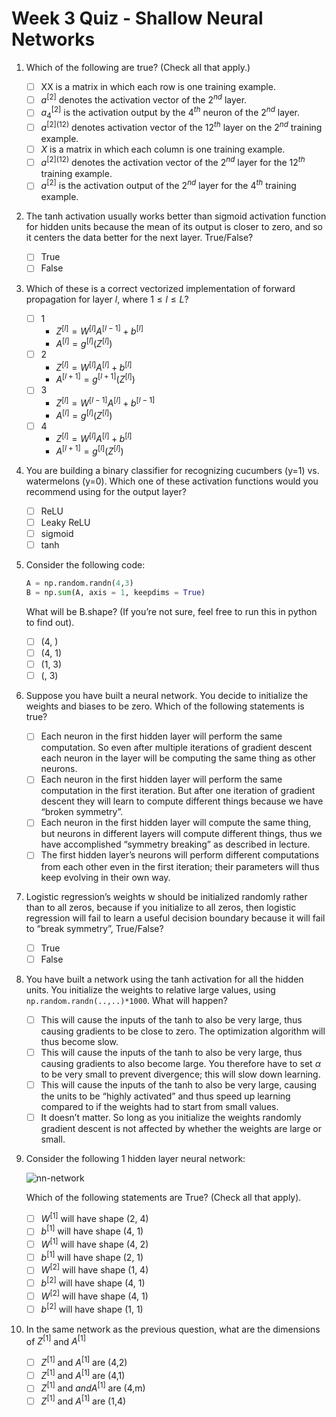 # Week 3 Quiz - Shallow Neural Networks

1. Which of the following are true? (Check all that apply.)

   - [ ] XX is a matrix in which each row is one training example.
   - [ ] $a^{[2]}$ denotes the activation vector of the $2^{nd}$ layer.
   - [ ] $a^{[2]}_4$ is the activation output by the $4^{th}$ neuron of the $2^{nd}$ layer.
   - [ ] $a^{[2](12)}$ denotes activation vector of the $12^{th}$ layer on the $2^{nd}$ training example.
   - [ ] $X$ is a matrix in which each column is one training example.
   - [ ] $a^{[2](12)}$ denotes the activation vector of the $2^{nd}$ layer for the $12^{th}$ training example.
   - [ ] $a^{[2]}$ is the activation output of the $2^{nd}$ layer for the $4^{th}$ training example.

2. The tanh activation usually works better than sigmoid activation function for hidden units because the mean of its output is closer to zero, and so it centers the data better for the next layer. True/False?

   - [ ] True
   - [ ] False

3. Which of these is a correct vectorized implementation of forward propagation for layer $l$, where $1 \leq l \leq L$?

   - [ ] 1
      - $Z^{[l]} = W^{[l]} A^{[l-1]}+ b^{[l]}$
      - $A^{[l]} = g^{[l]}(Z^{[l]})$
   - [ ] 2
      - $Z^{[l]} = W^{[l]} A^{[l]}+ b^{[l]}$
      - $A^{[l+1]} = g^{[l+1]}(Z^{[l]})$
   - [ ] 3
      - $Z^{[l]} = W^{[l-1]} A^{[l]}+ b^{[l-1]}$
      - $A^{[l]} = g^{[l]}(Z^{[l]})$
   - [ ] 4
      - $Z^{[l]} = W^{[l]} A^{[l]}+ b^{[l]}$
      - $A^{[l+1]} = g^{[l]}(Z^{[l]})$

4. You are building a binary classifier for recognizing cucumbers (y=1) vs. watermelons (y=0). Which one of these activation functions would you recommend using for the output layer?

   - [ ] ReLU
   - [ ] Leaky ReLU
   - [ ] sigmoid
   - [ ] tanh

5. Consider the following code:

    ```python
    A = np.random.randn(4,3)
    B = np.sum(A, axis = 1, keepdims = True)
    ```

    What will be B.shape? (If you’re not sure, feel free to run this in python to find out).

    - [ ] (4, )
    - [ ] (4, 1)
    - [ ] (1, 3)
    - [ ] (, 3)

6. Suppose you have built a neural network. You decide to initialize the weights and biases to be zero. Which of the following statements is true?

   - [ ] Each neuron in the first hidden layer will perform the same computation. So even after multiple iterations of gradient descent each neuron in the layer will be computing the same thing as other neurons.
   - [ ] Each neuron in the first hidden layer will perform the same computation in the first iteration. But after one iteration of gradient descent they will learn to compute different things because we have “broken symmetry”.
   - [ ] Each neuron in the first hidden layer will compute the same thing, but neurons in different layers will compute different things, thus we have accomplished “symmetry breaking” as described in lecture.
   - [ ] The first hidden layer’s neurons will perform different computations from each other even in the first iteration; their parameters will thus keep evolving in their own way.

7. Logistic regression’s weights w should be initialized randomly rather than to all zeros, because if you initialize to all zeros, then logistic regression will fail to learn a useful decision boundary because it will fail to “break symmetry”, True/False?

   - [ ] True
   - [ ] False

8. You have built a network using the tanh activation for all the hidden units. You initialize the weights to relative large values, using `np.random.randn(..,..)*1000`. What will happen?

   - [ ] This will cause the inputs of the tanh to also be very large, thus causing gradients to be close to zero. The optimization algorithm will thus become slow.
   - [ ] This will cause the inputs of the tanh to also be very large, thus causing gradients to also become large. You therefore have to set $\alpha$ to be very small to prevent divergence; this will slow down learning.
   - [ ] This will cause the inputs of the tanh to also be very large, causing the units to be “highly activated” and thus speed up learning compared to if the weights had to start from small values.
   - [ ] It doesn’t matter. So long as you initialize the weights randomly gradient descent is not affected by whether the weights are large or small.

9. Consider the following 1 hidden layer neural network:

    ![nn-network](https://d3c33hcgiwev3.cloudfront.net/imageAssetProxy.v1/svogd3rcEeeA3RJRlG3Uqg_76207ca9fa3c209fbf43892870e5338f_1layer.png?expiry=1599177600000&hmac=1gSZjv1C6mBi_wPY8wd8X9XrxVPvsbFmbuFnfOW2MAU)

    Which of the following statements are True? (Check all that apply).

    - [ ] $W^{[1]}$ will have shape (2, 4)
    - [ ] $b^{[1]}$ will have shape (4, 1)
    - [ ] $W^{[1]}$ will have shape (4, 2)
    - [ ] $b^{[1]}$ will have shape (2, 1)
    - [ ] $W^{[2]}$ will have shape (1, 4)
    - [ ] $b^{[2]}$ will have shape (4, 1)
    - [ ] $W^{[2]}$ will have shape (4, 1)
    - [ ] $b^{[2]}$ will have shape (1, 1)

10. In the same network as the previous question, what are the dimensions of $Z^{[1]}$ and $A^{[1]}$

    - [ ] $Z^{[1]}$ and $A^{[1]}$ are (4,2)
    - [ ] $Z^{[1]}$ and $A^{[1]}$ are (4,1)
    - [ ] $Z^{[1]}$ and $and A^{[1]}$ are (4,m)
    - [ ] $Z^{[1]}$ and $A^{[1]}$ are (1,4)
